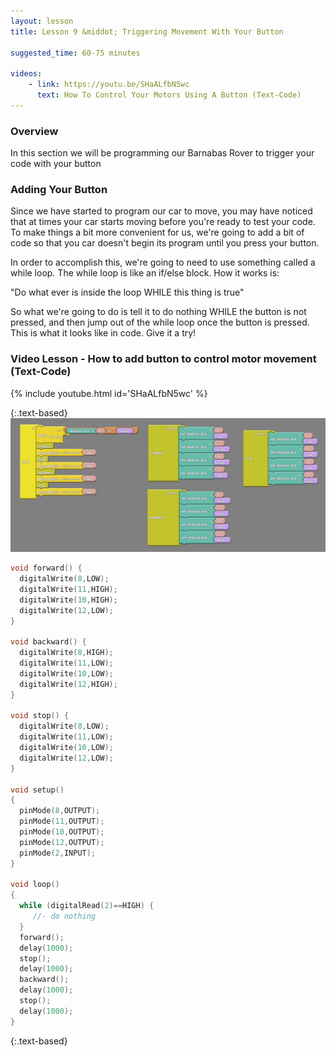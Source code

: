 ```yaml
---
layout: lesson
title: Lesson 9 &middot; Triggering Movement With Your Button

suggested_time: 60-75 minutes  

videos:
    - link: https://youtu.be/SHaALfbN5wc
      text: How To Control Your Motors Using A Button (Text-Code)
---
```


### Overview

In this section we will be programming our Barnabas Rover to trigger your code with your button

### Adding Your Button

Since we have started to program our car to move, you may have noticed that at times your car starts moving before you're ready to test your code.  To make things a bit more convenient for us, we're going to add a bit of code so that you car doesn't begin its program until you press your button.  

In order to accomplish this, we're going to need to use something called a while loop.  The while loop is like an if/else block.  How it works is: 

"Do what ever is inside the loop WHILE this thing is true"

So what we're going to do is tell it to do nothing WHILE the button is not pressed, and then jump out of the while loop once the button is pressed.  This is what it looks like in code.  Give it a try!

<div markdown = "1">

### Video Lesson - How to add button to control motor movement (Text-Code)

{% include youtube.html id='SHaALfbN5wc' %}

</div>{:.text-based}

<img src="fig-7_3.png" style="zoom:100%;" class="image center block-based" />

```c
void forward() {
  digitalWrite(8,LOW);
  digitalWrite(11,HIGH);
  digitalWrite(10,HIGH);
  digitalWrite(12,LOW);
}

void backward() {
  digitalWrite(8,HIGH);
  digitalWrite(11,LOW);
  digitalWrite(10,LOW);
  digitalWrite(12,HIGH);
}

void stop() {
  digitalWrite(8,LOW);
  digitalWrite(11,LOW);
  digitalWrite(10,LOW);
  digitalWrite(12,LOW);
}

void setup()
{
  pinMode(8,OUTPUT);
  pinMode(11,OUTPUT);
  pinMode(10,OUTPUT);
  pinMode(12,OUTPUT);
  pinMode(2,INPUT);
}

void loop()
{
  while (digitalRead(2)==HIGH) {
     //- do nothing
  }
  forward();
  delay(1000);
  stop();
  delay(1000);
  backward();
  delay(1000);
  stop();
  delay(1000);
}
```
{:.text-based}
